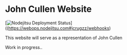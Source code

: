 John Cullen Website
===================

[![Nodejitsu Deployment Status](https://webhooks.nodejitsu.com/jcrugzz/john-cullen.png)]((https://webops.nodejitsu.com#jcrugzz/webhooks)

This website will serve as a representation of John Cullen

Work in progress..
